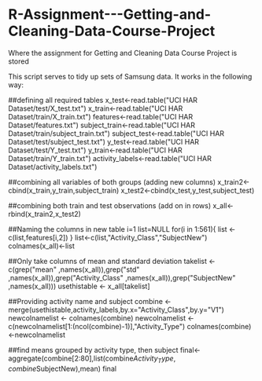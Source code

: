# R-Assignment---Getting-and-Cleaning-Data-Course-Project
Where the assignment for Getting and Cleaning Data Course Project is stored

This script serves to tidy up sets of Samsung data. It works in the following way:

##defining all required tables
x_test<-read.table("UCI HAR Dataset/test/X_test.txt")
x_train<-read.table("UCI HAR Dataset/train/X_train.txt")
features<-read.table("UCI HAR Dataset/features.txt")
subject_train<-read.table("UCI HAR Dataset/train/subject_train.txt")
subject_test<-read.table("UCI HAR Dataset/test/subject_test.txt")
y_test<-read.table("UCI HAR Dataset/test/Y_test.txt")
y_train<-read.table("UCI HAR Dataset/train/Y_train.txt")
activity_labels<-read.table("UCI HAR Dataset/activity_labels.txt")

##combining all variables of both groups (adding new columns)
x_train2<-cbind(x_train,y_train,subject_train)
x_test2<-cbind(x_test,y_test,subject_test)

##combining both train and test observations (add on in rows)
x_all<-rbind(x_train2,x_test2)

##Naming the columns in new table
i=1
list=NULL
for(i in 1:561){
  list <- c(list,features[i,2])
}
list<-c(list,"Activity_Class","SubjectNew")
colnames(x_all)<-list

##Only take columns of mean and standard deviation
takelist <- c(grep("mean" ,names(x_all)),grep("std" ,names(x_all)),grep("Activity_Class" ,names(x_all)),grep("SubjectNew" ,names(x_all)))
usethistable <- x_all[takelist]

##Providing activity name and subject
combine <- merge(usethistable,activity_labels,by.x="Activity_Class",by.y="V1")
newcolnamelist <- colnames(combine)
newcolnamelist <- c(newcolnamelist[1:(ncol(combine)-1)],"Activity_Type")
colnames(combine)<-newcolnamelist

##find means grouped by activity type, then subject
final<-aggregate(combine[2:80],list(combine$Activity_Type,combine$SubjectNew),mean)
final
